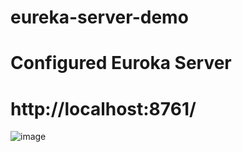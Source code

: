 # eureka-server-demo
# Configured Euroka Server
# http://localhost:8761/
![image](https://user-images.githubusercontent.com/67517758/209680235-48c1575b-900b-4e24-b5f3-5de7c0b42833.png)


